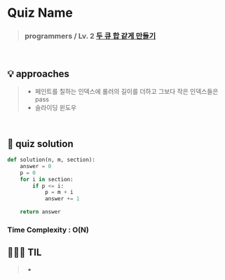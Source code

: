 # Quiz Name
> ### programmers / Lv. 2 <a href = "https://school.programmers.co.kr/learn/courses/30/lessons/161989"> 두 큐 합 같게 만들기 </a>

<br>

## 💡 approaches
>  - 페인트를 칠하는 인덱스에 롤러의 길이를 더하고 그보다 작은 인덱스들은 pass
>  - 슬라이딩 윈도우

<br>

## 🔑 quiz solution

```py
def solution(n, m, section):
    answer = 0
    p = 0
    for i in section:
        if p <= i:
            p = m + i
            answer += 1
            
    return answer
```
### Time Complexity : O(N)
## 👩🏻‍🏫 TIL
>  - 
